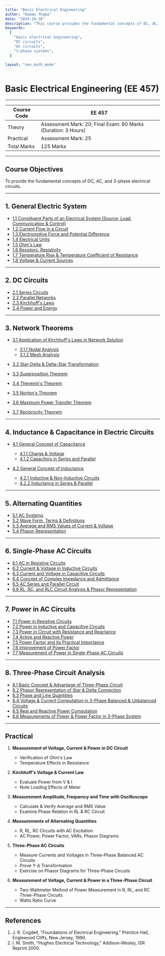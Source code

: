 ```yaml
---
title: "Basic Electrical Engineering"
author: "Roman Thapa"
date: "2024-10-18"
description: "This course provides the fundamental concepts of DC, AC, and 3-phase electrical circuits."
keywords:
  [
    "basic electrical engineering",
    "DC circuits",
    "AC circuits",
    "3-phase systems",
  ]

layout: "non_math_mode"
---
```


# Basic Electrical Engineering (EE 457)

---

| Course Code | EE 457                                                        |
| ----------- | ------------------------------------------------------------- |
| Theory      | Assessment Mark: 20; Final Exam: 80 Marks (Duration: 3 Hours) |
| Practical   | Assessment Mark: 25                                           |
| Total Marks | 125 Marks                                                     |

---

## Course Objectives

To provide the fundamental concepts of DC, AC, and 3-phase electrical circuits.

---

## 1. General Electric System

- [1.1 Constituent Parts of an Electrical System (Source, Load, Communication & Control)](/path/to/subtopic1/)
- [1.2 Current Flow in a Circuit](/path/to/subtopic2/)
- [1.3 Electromotive Force and Potential Difference](/path/to/subtopic3/)
- [1.4 Electrical Units](/path/to/subtopic4/)
- [1.5 Ohm's Law](/path/to/subtopic5/)
- [1.6 Resistors, Resistivity](/path/to/subtopic6/)
- [1.7 Temperature Rise & Temperature Coefficient of Resistance](/path/to/subtopic7/)
- [1.8 Voltage & Current Sources](/path/to/subtopic8/)

---

## 2. DC Circuits

- [2.1 Series Circuits](/path/to/subtopic1/)
- [2.2 Parallel Networks](/path/to/subtopic2/)
- [2.3 Kirchhoff's Laws](/path/to/subtopic3/)
- [2.4 Power and Energy](/path/to/subtopic4/)

---

## 3. Network Theorems

- [3.1 Application of Kirchhoff's Laws in Network Solution](/path/to/subtopic1/)

  - [3.1.1 Nodal Analysis](/path/to/subtopic1_1/)
  - [3.1.2 Mesh Analysis](/path/to/subtopic1_2/)

- [3.2 Star-Delta & Delta-Star Transformation](/path/to/subtopic2/)
- [3.3 Superposition Theorem](/path/to/subtopic3/)
- [3.4 Thevenin's Theorem](/path/to/subtopic4/)
- [3.5 Norton's Theorem](/path/to/subtopic5/)
- [3.6 Maximum Power Transfer Theorem](/path/to/subtopic6/)
- [3.7 Reciprocity Theorem](/path/to/subtopic7/)

---

## 4. Inductance & Capacitance in Electric Circuits

- [4.1 General Concept of Capacitance](/path/to/subtopic1/)

  - [4.1.1 Charge & Voltage](/path/to/subtopic1_1/)
  - [4.1.2 Capacitors in Series and Parallel](/path/to/subtopic1_2/)

- [4.2 General Concept of Inductance](/path/to/subtopic2/)
  - [4.2.1 Inductive & Non-Inductive Circuits](/path/to/subtopic2_1/)
  - [4.2.2 Inductance in Series & Parallel](/path/to/subtopic2_2/)

---

## 5. Alternating Quantities

- [5.1 AC Systems](/path/to/subtopic1/)
- [5.2 Wave Form, Terms & Definitions](/path/to/subtopic2/)
- [5.3 Average and RMS Values of Current & Voltage](/path/to/subtopic3/)
- [5.4 Phasor Representation](/path/to/subtopic4/)

---

## 6. Single-Phase AC Circuits

- [6.1 AC in Resistive Circuits](/path/to/subtopic1/)
- [6.2 Current & Voltage in Inductive Circuits](/path/to/subtopic2/)
- [6.3 Current and Voltage in Capacitive Circuits](/path/to/subtopic3/)
- [6.4 Concept of Complex Impedance and Admittance](/path/to/subtopic4/)
- [6.5 AC Series and Parallel Circuit](/path/to/subtopic5/)
- [6.6 RL, RC, and RLC Circuit Analysis & Phasor Representation](/path/to/subtopic6/)

---

## 7. Power in AC Circuits

- [7.1 Power in Resistive Circuits](/path/to/subtopic1/)
- [7.2 Power in Inductive and Capacitive Circuits](/path/to/subtopic2/)
- [7.3 Power in Circuit with Resistance and Reactance](/path/to/subtopic3/)
- [7.4 Active and Reactive Power](/path/to/subtopic4/)
- [7.5 Power Factor and Its Practical Importance](/path/to/subtopic5/)
- [7.6 Improvement of Power Factor](/path/to/subtopic6/)
- [7.7 Measurement of Power in Single-Phase AC Circuits](/path/to/subtopic7/)

---

## 8. Three-Phase Circuit Analysis

- [8.1 Basic Concept & Advantage of Three-Phase Circuit](/path/to/subtopic1/)
- [8.2 Phasor Representation of Star & Delta Connection](/path/to/subtopic2/)
- [8.3 Phase and Line Quantities](/path/to/subtopic3/)
- [8.4 Voltage & Current Computation in 3-Phase Balanced & Unbalanced Circuits](/path/to/subtopic4/)
- [8.5 Real and Reactive Power Computation](/path/to/subtopic5/)
- [8.6 Measurements of Power & Power Factor in 3-Phase System](/path/to/subtopic6/)

---

## Practical

1. **Measurement of Voltage, Current & Power in DC Circuit**

   - Verification of Ohm's Law
   - Temperature Effects in Resistance

2. **Kirchhoff's Voltage & Current Law**

   - Evaluate Power from V & I
   - Note Loading Effects of Meter

3. **Measurement Amplitude, Frequency and Time with Oscilloscope**

   - Calculate & Verify Average and RMS Value
   - Examine Phase Relation in RL & RC Circuit

4. **Measurements of Alternating Quantities**

   - R, RL, RC Circuits with AC Excitation
   - AC Power, Power Factor, VARs, Phasor Diagrams

5. **Three-Phase AC Circuits**

   - Measure Currents and Voltages in Three-Phase Balanced AC Circuits
   - Prove Y-Δ Transformation
   - Exercise on Phasor Diagrams for Three-Phase Circuits

6. **Measurement of Voltage, Current & Power in a Three-Phase Circuit**
   - Two-Wattmeter Method of Power Measurement in R, RL, and RC Three-Phase Circuits
   - Watts Ratio Curve

---

## References

1. J. R. Cogdell, "Foundations of Electrical Engineering," Prentice Hall, Englewood Cliffs, New Jersey, 1990.
2. I. M. Smith, "Hughes Electrical Technology," Addison-Wesley, ISR Reprint 2000.

